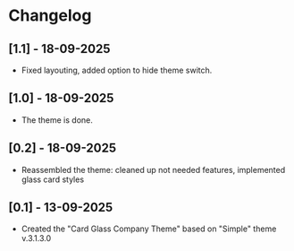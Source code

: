 # Changelog
## [1.1] - 18-09-2025
- Fixed layouting, added option to hide theme switch.

## [1.0] - 18-09-2025
- The theme is done.

## [0.2] - 18-09-2025
- Reassembled the theme: cleaned up not needed features, implemented glass card styles

## [0.1] - 13-09-2025
- Created the "Card Glass Company Theme" based on "Simple" theme v.3.1.3.0